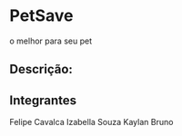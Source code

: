 # PetSave
o melhor para seu pet 

## Descrição:
 

## Integrantes
Felipe Cavalca
Izabella Souza 
Kaylan Bruno
